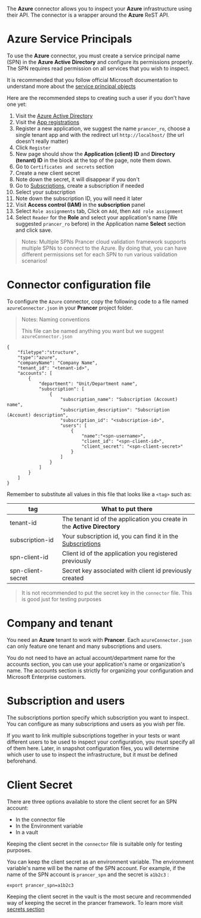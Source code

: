 The **Azure** connector allows you to inspect your **Azure** infrastructure using their API. The connector is a wrapper around the **Azure** ReST API.

# Azure Service Principals

To use the **Azure** connector, you must create a service principal name (SPN) in the **Azure Active Directory** and configure its permissions properly. The SPN requires read permission on all services that you wish to inspect.

It is recommended that you follow official Microsoft documentation to understand more about the [service principal objects](https://docs.microsoft.com/en-us/azure/active-directory/develop/app-objects-and-service-principals)

Here are the recommended steps to creating such a user if you don't have one yet:

1. Visit the [Azure Active Directory](https://portal.azure.com/#blade/Microsoft_AAD_IAM/ActiveDirectoryMenuBlade/Overview)
2. Visit the [App registrations](https://portal.azure.com/#blade/Microsoft_AAD_IAM/ActiveDirectoryMenuBlade/RegisteredApps)
3. Register a new application, we suggest the name `prancer_ro`, choose a single tenant app and with the redirect url `http://localhost/` (the url doesn't really matter)
4. Click `Register`
5. New page should show the **Application (client) ID** and **Directory (tenant) ID** in the block at the top of the page, note them down.
6. Go to `Certificates and secrets` section
7. Create a new client secret
8. Note down the secret, it will disappear if you don't
9. Go to [Subscriptions](https://portal.azure.com/#blade/Microsoft_Azure_Billing/SubscriptionsBlade), create a subscription if needed
10. Select your subscription
11. Note down the subscription ID, you will need it later
13. Visit **Access control (IAM)** in the **subscription** panel
14. Select `Role assignments` tab, Click on `Add`, then `Add role assignment`
15. Select `Reader` for the **Role** and select your application's name (We suggested `prancer_ro` before) in the Application name **Select** section and click save.

> <NoteTitle>Notes: Multiple SPNs</NoteTitle>
> Prancer cloud validation framework supports multiple SPNs to connect to the Azure. By doing that, you can have different permissions set for each SPN to run various validation scenarios!

# Connector configuration file

To configure the `Azure` connector, copy the following code to a file named `azureConnector.json` in your **Prancer** project folder.

> <NoteTitle>Notes: Naming conventions</NoteTitle>
>
> This file can be named anything you want but we suggest `azureConnector.json`

    {
        "filetype":"structure",
        "type":"azure",
        "companyName": "Company Name",
        "tenant_id": "<tenant-id>",
        "accounts": [
            {
                "department": "Unit/Department name",
                "subscription": [
                    {
                        "subscription_name": "Subscription (Account) name",
                        "subscription_description": "Subscription (Account) description",
                        "subscription_id": "<subscription-id>",
                        "users": [
                            {
                                "name":"<spn-username>",
                                "client_id": "<spn-client-id>",
                                "client_secret": "<spn-client-secret>"
                            }
                        ]
                    }
                ]
            }
        ]
    }

Remember to substitute all values in this file that looks like a `<tag>` such as:

| tag | What to put there |
|-----|-------------------|
| tenant-id | The tenant id of the application you create in the **Active Directory** |
| subscription-id | Your subscription id, you can find it in the [Subscriptions](https://portal.azure.com/#blade/Microsoft_Azure_Billing/SubscriptionsBlade) |
| spn-client-id | Client id of the application you registered previously |
| spn-client-secret | Secret key associated with client id previously created |

> It is not recommended to put the secret key in the `connector` file. This is good just for testing purposes

# Company and tenant

You need an **Azure** tenant to work with **Prancer**. Each `azureConnector.json` can only feature one tenant and many subscriptions and users.

You do not need to have an actual account/department name for the accounts section, you can use your application's name or organization's name. The accounts section is strictly for organizing your configuration and Microsoft Enterprise customers.

# Subscription and users

The subscriptions portion specify which subscription you want to inspect. You can configure as many subscriptions and users as you wish per file. 

If you want to link multiple subscriptions together in your tests or want different users to be used to inspect your configuration, you must specify all of them here. Later, in snapshot configuration files, you will determine which user to use to inspect the infrastructure, but it must be defined beforehand.

# Client Secret 

There are three options available to store the client secret for an SPN account:
 - In the connector file
 - In the Environment variable
 - In a vault

 Keeping the client secret in the `connector` file is suitable only for testing purposes. 

 You can keep the client secret as an environment variable. The environment variable's name will be the name of the SPN account. For example, if the name of the SPN account is `prancer_spn` and the secret is `a1b2c3` :

    export prancer_spn=a1b2c3

Keeping the client secret in the vault is the most secure and recommended way of keeping the secret in the prancer framework. To learn more visit [secrets section](../configuration/secrets.md)